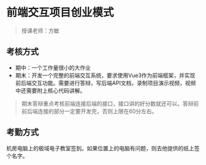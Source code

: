 # 前端交互项目创业模式
> 授课老师：方敏
## 考核方式
- 期中：一个工作量很小的大作业
- 期末：开发一个完整的前端交互系统，要求使用Vue3作为前端框架，并实现前后端交互功能。需要进行答辩，写后端API文档，录制项目演示视频，视频中还需要附上核心代码讲解。
> 期末答辩重点考核前端连接后端的接口，接口讲的好分数就还可以。答辩前前后端连接的部分一定要开发完，否则上限在60分左右。

## 考勤方式
机房电脑上的极域电子教室签到。如果位置上的电脑有问题，则去他提供的纸上签个名字。
